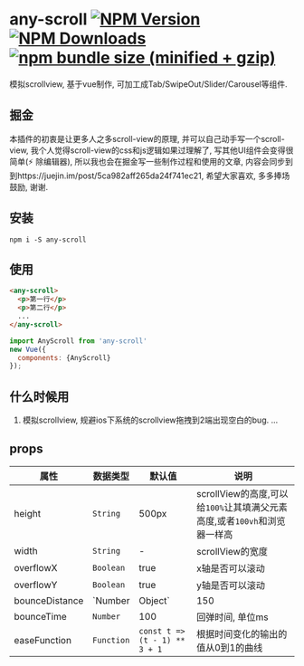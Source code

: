 # any-scroll  [![NPM Version][npm-image]][npm-url] [![NPM Downloads][downloads-image]][downloads-url] [![npm bundle size (minified + gzip)][size-image]][size-url] 
模拟scrollview, 基于vue制作, 可加工成Tab/SwipeOut/Slider/Carousel等组件.

[size-image]: https://img.shields.io/bundlephobia/minzip/any-scroll.svg
[size-url]: https://bundlephobia.com/result?p=any-scroll
[npm-image]: https://img.shields.io/npm/v/any-scroll.svg
[npm-url]: https://npmjs.org/package/any-scroll

[downloads-image]: https://img.shields.io/npm/dm/any-scroll.svg
[downloads-url]: https://npmjs.org/package/any-scroll


## 掘金
本插件的初衷是让更多人之多scroll-view的原理, 并可以自己动手写一个scroll-view, 我个人觉得scroll-view的css和js逻辑如果过理解了, 写其他UI组件会变得很简单(:zap: 除编辑器), 所以我也会在掘金写一些制作过程和使用的文章, 内容会同步到到https://juejin.im/post/5ca982aff265da24f741ec21,  希望大家喜欢, 多多捧场鼓励, 谢谢.

## 安装
```shell
npm i -S any-scroll
```

## 使用
```html
<any-scroll>
  <p>第一行</p>
  <p>第二行</p>
  ...
</any-scroll>
```

``` javascript
import AnyScroll from 'any-scroll'
new Vue({
  components: {AnyScroll}
});
```
##


## 什么时候用

1. 模拟scrollview, 规避ios下系统的scrollview拖拽到2端出现空白的bug.
...

## props

|属性|数据类型|默认值|说明|
|---|---|---|---|
|height|`String`|500px|scrollView的高度,可以给`100%`让其填满父元素高度,或者`100vh`和浏览器一样高|
|width|`String`|-|scrollView的宽度|
|overflowX|`Boolean`|true|x轴是否可以滚动|
|overflowY|`Boolean`|true|y轴是否可以滚动|
|bounceDistance|`Number | Object`|150|4个边界的可拉伸距离, 如果是对象, 可以通过top/left/right/bottom单独配置每一边|
|bounceTime|`Number`|100|回弹时间, 单位ms|
|easeFunction|`Function`|`const t => (t - 1) ** 3 + 1`| 根据时间变化的输出的值从0到1的曲线
